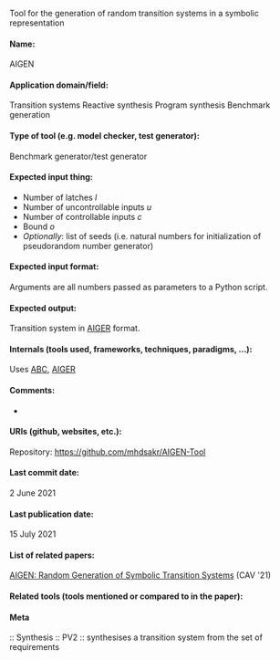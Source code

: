 Tool for the generation of random transition systems in a symbolic representation

#### Name:
AIGEN

#### Application domain/field:
Transition systems
Reactive synthesis
Program synthesis
Benchmark generation

#### Type of tool (e.g. model checker, test generator):
Benchmark generator/test generator

#### Expected input thing:
- Number of latches $l$
- Number of uncontrollable inputs $u$
- Number of controllable inputs $c$
- Bound $o$
- *Optionally*: list of seeds (i.e. natural numbers for initialization of pseudorandom number generator)

#### Expected input format:
Arguments are all numbers passed as parameters to a Python script.

#### Expected output:
Transition system in [AIGER](../Formats/AIGER.md) format.

#### Internals (tools used, frameworks, techniques, paradigms, ...):
Uses [ABC](Frameworks/ABC.md), [AIGER](../Formats/AIGER.md)

#### Comments:
-

#### URIs (github, websites, etc.):
Repository: https://github.com/mhdsakr/AIGEN-Tool

#### Last commit date:
2 June 2021

#### Last publication date:
15 July 2021

#### List of related papers:
[AIGEN: Random Generation of Symbolic Transition Systems](https://doi.org/10.1007/978-3-030-81688-9_20) (CAV '21)

#### Related tools (tools mentioned or compared to in the paper):

#### Meta
:: Synthesis
:: PV2 :: synthesises a transition system from the set of requirements